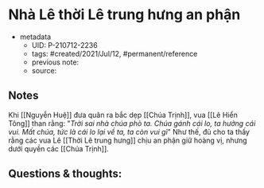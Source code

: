 ---
---

# Nhà Lê thời Lê trung hưng an phận

- metadata
	- UID: P-210712-2236
	- tags: #created/2021/Jul/12, #permanent/reference
	- previous note: 
	- source: 

## Notes
Khi [[Nguyễn Huệ]] đưa quân ra bắc dẹp [[Chúa Trịnh]], vua [[Lê Hiển Tông]] than rằng: "_Trời sai nhà chúa phò ta. Chúa gánh cái lo, ta hưởng cái vui. Mất chúa, tức là cái lo lại về ta, ta còn vui gì_"
Như thế, đủ cho ta thấy rằng các vua Lê [[Thời Lê trung hưng]] chịu an phận giữ hoàng vị, nhưng dưới quyền các [[Chúa Trịnh]].

## Questions & thoughts:

